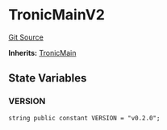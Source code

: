 # TronicMainV2
[Git Source](https://github.com/sammyshakes/cloneable-tba/blob/41cffe407c00f76a272c977491475b582628fb23/src/TronicMainV2.sol)

**Inherits:**
[TronicMain](/src/TronicMain.sol/contract.TronicMain.md)


## State Variables
### VERSION

```solidity
string public constant VERSION = "v0.2.0";
```


